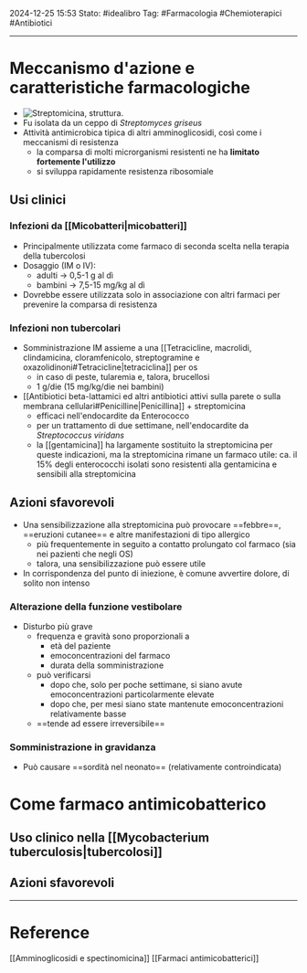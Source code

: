 2024-12-25 15:53
Stato: #idealibro 
Tag: #Farmacologia #Chemioterapici #Antibiotici 

---
# Meccanismo d'azione e caratteristiche farmacologiche
- ![Streptomicina, struttura.](https://i.imgur.com/KiV9v4R.png)
- Fu isolata da un ceppo di *Streptomyces griseus*
- Attività antimicrobica tipica di altri amminoglicosidi, così come i meccanismi di resistenza
	- la comparsa di molti microrganismi resistenti ne ha **limitato fortemente l'utilizzo**
	- si sviluppa rapidamente resistenza ribosomiale
## Usi clinici
### Infezioni da [[Micobatteri|micobatteri]]
- Principalmente utilizzata come farmaco di seconda scelta nella terapia della tubercolosi
- Dosaggio (IM o IV):
	- adulti → 0,5-1 g al dì
	- bambini → 7,5-15 mg/kg al dì
- Dovrebbe essere utilizzata solo in associazione con altri farmaci per prevenire la comparsa di resistenza
### Infezioni non tubercolari
- Somministrazione IM assieme a una [[Tetracicline, macrolidi, clindamicina, cloramfenicolo, streptogramine e oxazolidinoni#Tetracicline|tetraciclina]] per os
	- in caso di peste, tularemia e, talora, brucellosi
	- 1 g/die (15 mg/kg/die nei bambini)
- [[Antibiotici beta-lattamici ed altri antibiotici attivi sulla parete o sulla membrana cellulari#Penicilline|Penicillina]] + streptomicina
	- efficaci nell'endocardite da Enterococco
	- per un trattamento di due settimane, nell'endocardite da *Streptococcus viridans*
	- la [[gentamicina]] ha largamente sostituito la streptomicina per queste indicazioni, ma la streptomicina rimane un farmaco utile: ca. il 15% degli enterococchi isolati sono resistenti alla gentamicina e sensibili alla streptomicina
## Azioni sfavorevoli
- Una sensibilizzazione alla streptomicina può provocare ==febbre==, ==eruzioni cutanee== e altre manifestazioni di tipo allergico
	- più frequentemente in seguito a contatto prolungato col farmaco (sia nei pazienti che negli OS)
	- talora, una sensibilizzazione può essere utile
- In corrispondenza del punto di iniezione, è comune avvertire dolore, di solito non intenso
### Alterazione della funzione vestibolare
- Disturbo più grave
	- frequenza e gravità sono proporzionali a
		- età del paziente
		- emoconcentrazioni del farmaco
		- durata della somministrazione
	- può verificarsi
		- dopo che, solo per poche settimane, si siano avute emoconcentrazioni particolarmente elevate
		- dopo che, per mesi siano state mantenute emoconcentrazioni relativamente basse
	- ==tende ad essere irreversibile==
### Somministrazione in gravidanza
- Può causare ==sordità nel neonato== (relativamente controindicata)
# Come farmaco antimicobatterico

## Uso clinico nella [[Mycobacterium tuberculosis|tubercolosi]]

## Azioni sfavorevoli








---
# Reference
[[Amminoglicosidi e spectinomicina]]
[[Farmaci antimicobatterici]]